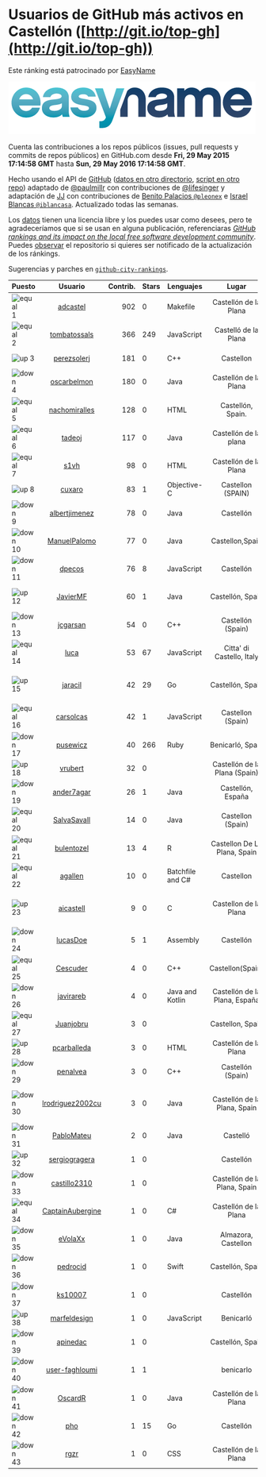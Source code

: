 
# Usuarios de GitHub más activos en Castellón ([http://git.io/top-gh](http://git.io/top-gh))



Este ránking está patrocinado por [EasyName](https://www.easyname.com/es)

<a href='https://www.easyname.com/es'><img src='https://raw.githubusercontent.com/JJ/top-github-users-data/master/img/easyname_500px.png' alt='logo patrocinador'></a>


  Cuenta las contribuciones a los repos públicos (issues, pull requests y commits de repos públicos) en GitHub.com desde  **Fri, 29 May 2015 17:14:58 GMT** hasta **Sun, 29 May 2016 17:14:58 GMT**.

  Hecho usando el API de [GitHub](http://github.com) ([datos en otro directorio](https://github.com/JJ/top-github-users-data/tree/master/data), [script en otro repo](https://github.com/JJ/github-city-rankings/blob/master/get-city.coffee)) adaptado de [@paulmillr](https://github.com/paulmillr) con contribuciones de [@lifesinger](https://github.com/lifesinger) y adaptación de [JJ](http://jj.github.io) con contribuciones de [Benito Palacios `@pleonex`](http://github.com/pleonex) e [Israel Blancas `@iblancasa`](https://github.com/iblancasa). Actualizado todas las semanas.

  Los [datos](https://github.com/JJ/top-github-users-data/tree/master/data) tienen una licencia libre y los puedes usar como desees, pero te agradeceríamos que si se usan en alguna publicación, referenciaras [*GitHub rankings and its impact on the local free software development community*](https://thewinnower.com/papers/github-rankings-and-its-impact-on-the-local-free-software-development-community). Puedes [observar](https://github.com/JJ/top-github-users-data/subscription) el repositorio si quieres ser notificado de la actualización de los ránkings.

  Sugerencias y parches en [`github-city-rankings`](http://github.com/JJ/github-city-rankings).


| Puesto   |  Usuario  |Contrib.| Stars | Lenguajes   |      Lugar      |  Avatar  |
|----------|:---------:|-------:|-------|-------------|:---------------:|----------|
|![equal](https://raw.githubusercontent.com/JJ/github-city-rankings/master/img/equal.gif) 1 | [adcastel](https://github.com/adcastel) | 902 | 0 | Makefile | Castellón de la Plana | <img src='https://avatars3.githubusercontent.com/u/14941182?v=3&s=64' width="64" title='Adrián Castelló'> |
|![equal](https://raw.githubusercontent.com/JJ/github-city-rankings/master/img/equal.gif) 2 | [tombatossals](https://github.com/tombatossals) | 366 | 249 | JavaScript | Castelló de la Plana | <img src='https://avatars1.githubusercontent.com/u/124169?v=3&s=64' width="64" title='David Rubert'> |
|![up](https://raw.githubusercontent.com/JJ/github-city-rankings/master/img/up.gif) 3 | [perezsolerj](https://github.com/perezsolerj) | 181 | 0 | C++ | Castellon | <img src='https://avatars2.githubusercontent.com/u/4101745?v=3&s=64' width="64" title='Javier Perez'> |
|![down](https://raw.githubusercontent.com/JJ/github-city-rankings/master/img/down.gif) 4 | [oscarbelmon](https://github.com/oscarbelmon) | 180 | 0 | Java | Castellón de la Plana | <img src='https://avatars3.githubusercontent.com/u/4066452?v=3&s=64' width="64" title='Óscar Belmonte Fernández'> |
|![equal](https://raw.githubusercontent.com/JJ/github-city-rankings/master/img/equal.gif) 5 | [nachomiralles](https://github.com/nachomiralles) | 128 | 0 | HTML | Castellón, Spain. | <img src='https://avatars1.githubusercontent.com/u/4831513?v=3&s=64' width="64" title='Nacho Miralles'> |
|![equal](https://raw.githubusercontent.com/JJ/github-city-rankings/master/img/equal.gif) 6 | [tadeoj](https://github.com/tadeoj) | 117 | 0 | Java | Castellón de la plana | <img src='https://avatars2.githubusercontent.com/u/5433570?v=3&s=64' width="64" title='Tadeo Julián Segarra'> |
|![equal](https://raw.githubusercontent.com/JJ/github-city-rankings/master/img/equal.gif) 7 | [s1vh](https://github.com/s1vh) | 98 | 0 | HTML | Castellón de la Plana | <img src='https://avatars2.githubusercontent.com/u/9099118?v=3&s=64' width="64" title='Miguel Campins'> |
|![up](https://raw.githubusercontent.com/JJ/github-city-rankings/master/img/up.gif) 8 | [cuxaro](https://github.com/cuxaro) | 83 | 1 | Objective-C | Castellon (SPAIN) | <img src='https://avatars0.githubusercontent.com/u/1782654?v=3&s=64' width="64" title='Ivan Cuxaro'> |
|![down](https://raw.githubusercontent.com/JJ/github-city-rankings/master/img/down.gif) 9 | [albertjimenez](https://github.com/albertjimenez) | 78 | 0 | Java | Castellón | <img src='https://avatars0.githubusercontent.com/u/12547680?v=3&s=64' width="64" title='Albert Jiménez'> |
|![down](https://raw.githubusercontent.com/JJ/github-city-rankings/master/img/down.gif) 10 | [ManuelPalomo](https://github.com/ManuelPalomo) | 77 | 0 | Java | Castellon,Spain | <img src='https://avatars1.githubusercontent.com/u/1106106?v=3&s=64' width="64" title='Manuel Palomo'> |
|![down](https://raw.githubusercontent.com/JJ/github-city-rankings/master/img/down.gif) 11 | [dpecos](https://github.com/dpecos) | 76 | 8 | JavaScript | Castellón | <img src='https://avatars3.githubusercontent.com/u/584298?v=3&s=64' width="64" title='Daniel Pecos Martinez'> |
|![up](https://raw.githubusercontent.com/JJ/github-city-rankings/master/img/up.gif) 12 | [JavierMF](https://github.com/JavierMF) | 60 | 1 | Java | Castellón, Spain | <img src='https://avatars3.githubusercontent.com/u/3293795?v=3&s=64' width="64" title='Javier Muñoz Ferrara'> |
|![down](https://raw.githubusercontent.com/JJ/github-city-rankings/master/img/down.gif) 13 | [jcgarsan](https://github.com/jcgarsan) | 54 | 0 | C++ | Castellón (Spain) | <img src='https://avatars0.githubusercontent.com/u/5547857?v=3&s=64' width="64" title='Juan Carlos García'> |
|![equal](https://raw.githubusercontent.com/JJ/github-city-rankings/master/img/equal.gif) 14 | [luca](https://github.com/luca) | 53 | 67 | JavaScript | Citta' di Castello, Italy | <img src='https://avatars0.githubusercontent.com/u/4583?v=3&s=64' width="64" title='Luca Mearelli'> |
|![up](https://raw.githubusercontent.com/JJ/github-city-rankings/master/img/up.gif) 15 | [jaracil](https://github.com/jaracil) | 42 | 29 | Go | Castellón, Spain | <img src='https://avatars3.githubusercontent.com/u/6370372?v=3&s=64' width="64" title='José Luis Aracil Gómez del Campo'> |
|![equal](https://raw.githubusercontent.com/JJ/github-city-rankings/master/img/equal.gif) 16 | [carsolcas](https://github.com/carsolcas) | 42 | 1 | JavaScript | Castellon (Spain) | <img src='https://avatars3.githubusercontent.com/u/5211471?v=3&s=64' width="64" title=''> |
|![down](https://raw.githubusercontent.com/JJ/github-city-rankings/master/img/down.gif) 17 | [pusewicz](https://github.com/pusewicz) | 40 | 266 | Ruby | Benicarló, Spain | <img src='https://avatars1.githubusercontent.com/u/940?v=3&s=64' width="64" title='Piotr Usewicz'> |
|![up](https://raw.githubusercontent.com/JJ/github-city-rankings/master/img/up.gif) 18 | [vrubert](https://github.com/vrubert) | 32 | 0 |  | Castellón de la Plana (Spain) | <img src='https://avatars3.githubusercontent.com/u/3628879?v=3&s=64' width="64" title='David Rubert'> |
|![down](https://raw.githubusercontent.com/JJ/github-city-rankings/master/img/down.gif) 19 | [ander7agar](https://github.com/ander7agar) | 26 | 1 | Java | Castellón, España | <img src='https://avatars1.githubusercontent.com/u/6875232?v=3&s=64' width="64" title='Andersson Gabriel'> |
|![equal](https://raw.githubusercontent.com/JJ/github-city-rankings/master/img/equal.gif) 20 | [SalvaSavall](https://github.com/SalvaSavall) | 14 | 0 | Java | Castellon (Spain) | <img src='https://avatars3.githubusercontent.com/u/7012533?v=3&s=64' width="64" title='Salva Savall'> |
|![equal](https://raw.githubusercontent.com/JJ/github-city-rankings/master/img/equal.gif) 21 | [bulentozel](https://github.com/bulentozel) | 13 | 4 | R | Castellon De La Plana, Spain | <img src='https://avatars1.githubusercontent.com/u/2594197?v=3&s=64' width="64" title='Bulent Ozel'> |
|![equal](https://raw.githubusercontent.com/JJ/github-city-rankings/master/img/equal.gif) 22 | [agallen](https://github.com/agallen) | 10 | 0 | Batchfile and C# | Castellon | <img src='https://avatars0.githubusercontent.com/u/16383843?v=3&s=64' width="64" title=''> |
|![up](https://raw.githubusercontent.com/JJ/github-city-rankings/master/img/up.gif) 23 | [aicastell](https://github.com/aicastell) | 9 | 0 | C | Castellon de la Plana | <img src='https://avatars1.githubusercontent.com/u/6718528?v=3&s=64' width="64" title='Angel Ivan Castell Rovira'> |
|![down](https://raw.githubusercontent.com/JJ/github-city-rankings/master/img/down.gif) 24 | [lucasDoe](https://github.com/lucasDoe) | 5 | 1 | Assembly | Castellón | <img src='https://avatars1.githubusercontent.com/u/651637?v=3&s=64' width="64" title='Lucas Doe Santos'> |
|![equal](https://raw.githubusercontent.com/JJ/github-city-rankings/master/img/equal.gif) 25 | [Cescuder](https://github.com/Cescuder) | 4 | 0 | C++ | Castellon(Spain) | <img src='https://avatars0.githubusercontent.com/u/6408620?v=3&s=64' width="64" title='Carlos Rubert'> |
|![down](https://raw.githubusercontent.com/JJ/github-city-rankings/master/img/down.gif) 26 | [javirareb](https://github.com/javirareb) | 4 | 0 | Java and Kotlin | Castellón de la Plana, España | <img src='https://avatars1.githubusercontent.com/u/17440402?v=3&s=64' width="64" title='Javier Iranzo Rebenaque'> |
|![equal](https://raw.githubusercontent.com/JJ/github-city-rankings/master/img/equal.gif) 27 | [Juanjobru](https://github.com/Juanjobru) | 3 | 0 |  | Castellon, Spain | <img src='https://avatars1.githubusercontent.com/u/17012514?v=3&s=64' width="64" title='Juanjo Bru'> |
|![up](https://raw.githubusercontent.com/JJ/github-city-rankings/master/img/up.gif) 28 | [pcarballeda](https://github.com/pcarballeda) | 3 | 0 | HTML | Castellón de la Plana | <img src='https://avatars0.githubusercontent.com/u/4659020?v=3&s=64' width="64" title='Pablo'> |
|![down](https://raw.githubusercontent.com/JJ/github-city-rankings/master/img/down.gif) 29 | [penalvea](https://github.com/penalvea) | 3 | 0 | C++ | Castellón (Spain) | <img src='https://avatars0.githubusercontent.com/u/4102114?v=3&s=64' width="64" title='Toni Peñalver'> |
|![down](https://raw.githubusercontent.com/JJ/github-city-rankings/master/img/down.gif) 30 | [lrodriguez2002cu](https://github.com/lrodriguez2002cu) | 3 | 0 | Java | Castellón de la Plana, Spain | <img src='https://avatars1.githubusercontent.com/u/4347594?v=3&s=64' width="64" title='Luis Enrique Rodriguez Pupo'> |
|![down](https://raw.githubusercontent.com/JJ/github-city-rankings/master/img/down.gif) 31 | [PabloMateu](https://github.com/PabloMateu) | 2 | 0 | Java | Castelló | <img src='https://avatars3.githubusercontent.com/u/16989551?v=3&s=64' width="64" title='Pablo Mateu'> |
|![up](https://raw.githubusercontent.com/JJ/github-city-rankings/master/img/up.gif) 32 | [sergiogragera](https://github.com/sergiogragera) | 1 | 0 |  | Castellón | <img src='https://avatars3.githubusercontent.com/u/614262?v=3&s=64' width="64" title='Sergio Gragera'> |
|![down](https://raw.githubusercontent.com/JJ/github-city-rankings/master/img/down.gif) 33 | [castillo2310](https://github.com/castillo2310) | 1 | 0 |  | Castellón de la Plana, Spain | <img src='https://avatars3.githubusercontent.com/u/5794177?v=3&s=64' width="64" title='Cristian Castillo'> |
|![equal](https://raw.githubusercontent.com/JJ/github-city-rankings/master/img/equal.gif) 34 | [CaptainAubergine](https://github.com/CaptainAubergine) | 1 | 0 | C# | Castellón de la Plana | <img src='https://avatars1.githubusercontent.com/u/7114094?v=3&s=64' width="64" title='Pablo Rincón García'> |
|![down](https://raw.githubusercontent.com/JJ/github-city-rankings/master/img/down.gif) 35 | [eVolaXx](https://github.com/eVolaXx) | 1 | 0 | Java | Almazora, Castellon | <img src='https://avatars3.githubusercontent.com/u/6832181?v=3&s=64' width="64" title=''> |
|![down](https://raw.githubusercontent.com/JJ/github-city-rankings/master/img/down.gif) 36 | [pedrocid](https://github.com/pedrocid) | 1 | 0 | Swift | Castellón, Spain | <img src='https://avatars3.githubusercontent.com/u/2520999?v=3&s=64' width="64" title='Pedro Cid'> |
|![down](https://raw.githubusercontent.com/JJ/github-city-rankings/master/img/down.gif) 37 | [ks10007](https://github.com/ks10007) | 1 | 0 |  | Castellón | <img src='https://avatars2.githubusercontent.com/u/16067420?v=3&s=64' width="64" title='Kim Schulte'> |
|![up](https://raw.githubusercontent.com/JJ/github-city-rankings/master/img/up.gif) 38 | [marfeldesign](https://github.com/marfeldesign) | 1 | 0 | JavaScript | Benicarló | <img src='https://avatars0.githubusercontent.com/u/5584924?v=3&s=64' width="64" title='Marc'> |
|![down](https://raw.githubusercontent.com/JJ/github-city-rankings/master/img/down.gif) 39 | [apinedac](https://github.com/apinedac) | 1 | 0 |  | Castellón, Spain | <img src='https://avatars2.githubusercontent.com/u/18284797?v=3&s=64' width="64" title='Asier Pineda'> |
|![down](https://raw.githubusercontent.com/JJ/github-city-rankings/master/img/down.gif) 40 | [user-faghloumi](https://github.com/user-faghloumi) | 1 | 1 |  | benicarlo | <img src='https://avatars2.githubusercontent.com/u/4062367?v=3&s=64' width="64" title='user--'> |
|![down](https://raw.githubusercontent.com/JJ/github-city-rankings/master/img/down.gif) 41 | [OscardR](https://github.com/OscardR) | 1 | 0 | Java | Castellón de la Plana | <img src='https://avatars3.githubusercontent.com/u/1676200?v=3&s=64' width="64" title='Óscar Gómez'> |
|![down](https://raw.githubusercontent.com/JJ/github-city-rankings/master/img/down.gif) 42 | [pho](https://github.com/pho) | 1 | 15 | Go | Castellón | <img src='https://avatars3.githubusercontent.com/u/88469?v=3&s=64' width="64" title=''> |
|![down](https://raw.githubusercontent.com/JJ/github-city-rankings/master/img/down.gif) 43 | [rgzr](https://github.com/rgzr) | 1 | 0 | CSS | Castellón de la Plana | <img src='https://avatars2.githubusercontent.com/u/13169716?v=3&s=64' width="64" title='Roger Zaragoza'> |
